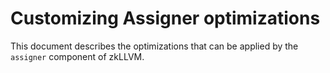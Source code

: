# Customizing Assigner optimizations

This document describes the optimizations that can be applied by the `assigner` component of zkLLVM.